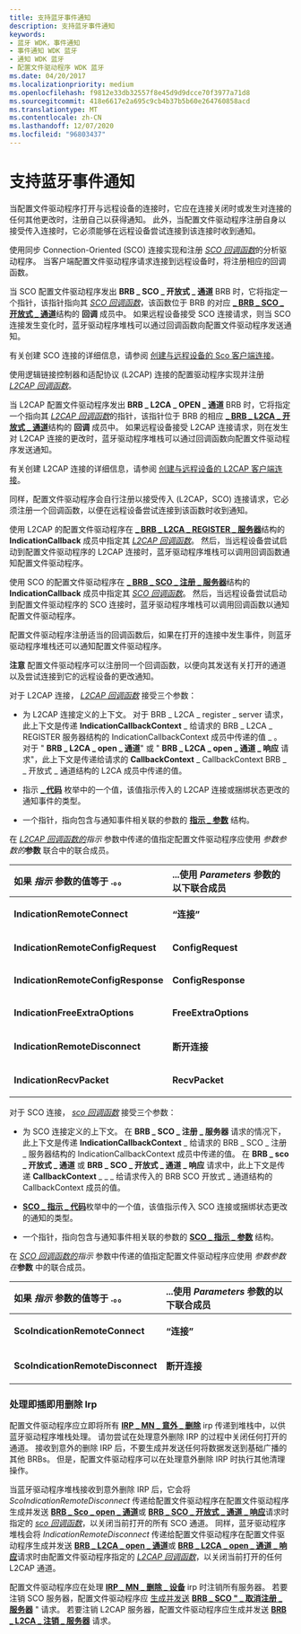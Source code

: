 ```yaml
---
title: 支持蓝牙事件通知
description: 支持蓝牙事件通知
keywords:
- 蓝牙 WDK，事件通知
- 事件通知 WDK 蓝牙
- 通知 WDK 蓝牙
- 配置文件驱动程序 WDK 蓝牙
ms.date: 04/20/2017
ms.localizationpriority: medium
ms.openlocfilehash: f9812e33db32557f8e45d9d9dcce70f3977a71d8
ms.sourcegitcommit: 418e6617e2a695c9cb4b37b5b60e264760858acd
ms.translationtype: MT
ms.contentlocale: zh-CN
ms.lasthandoff: 12/07/2020
ms.locfileid: "96803437"
---
```

# <a name="supporting-bluetooth-event-notifications"></a>支持蓝牙事件通知


当配置文件驱动程序打开与远程设备的连接时，它应在连接关闭时或发生对连接的任何其他更改时，注册自己以获得通知。 此外，当配置文件驱动程序注册自身以接受传入连接时，它必须能够在远程设备尝试连接到该连接时收到通知。

使用同步 Connection-Oriented (SCO) 连接实现和注册 [*SCO 回调函数*](/windows-hardware/drivers/ddi/bthddi/nc-bthddi-pfnsco_indication_callback)的分析驱动程序。 当客户端配置文件驱动程序请求连接到远程设备时，将注册相应的回调函数。

当 SCO 配置文件驱动程序发出 **BRB \_ SCO \_ 开放式 \_ 通道** BRB 时，它将指定一个指针，该指针指向其 [*SCO 回调函数*](/windows-hardware/drivers/ddi/bthddi/nc-bthddi-pfnsco_indication_callback)，该函数位于 BRB 的对应 [**\_ BRB \_ SCO \_ 开放式 \_ 通道**](/windows-hardware/drivers/ddi/bthddi/ns-bthddi-_brb_sco_open_channel)结构的 **回调** 成员中。 如果远程设备接受 SCO 连接请求，则当 SCO 连接发生变化时，蓝牙驱动程序堆栈可以通过回调函数向配置文件驱动程序发送通知。

有关创建 SCO 连接的详细信息，请参阅 [创建与远程设备的 Sco 客户端连接](creating-a-sco-client-connection-to-a-remote-device.md)。

使用逻辑链接控制器和适配协议 (L2CAP) 连接的配置驱动程序实现并注册 [*L2CAP 回调函数*](/windows-hardware/drivers/ddi/bthddi/nc-bthddi-pfnbthport_indication_callback)。

当 L2CAP 配置文件驱动程序发出 **BRB \_ L2CA \_ OPEN \_ 通道** BRB 时，它将指定一个指向其 [*L2CAP 回调函数*](/windows-hardware/drivers/ddi/bthddi/nc-bthddi-pfnbthport_indication_callback)的指针，该指针位于 BRB 的相应 [**\_ BRB \_ L2CA \_ 开放式 \_ 通道**](/windows-hardware/drivers/ddi/bthddi/ns-bthddi-_brb_l2ca_open_channel)结构的 **回调** 成员中。 如果远程设备接受 L2CAP 连接请求，则在发生对 L2CAP 连接的更改时，蓝牙驱动程序堆栈可以通过回调函数向配置文件驱动程序发送通知。

有关创建 L2CAP 连接的详细信息，请参阅 [创建与远程设备的 L2CAP 客户端连接](creating-a-l2cap-client-connection-to-a-remote-device.md)。

同样，配置文件驱动程序会自行注册以接受传入 (L2CAP，SCO) 连接请求，它必须注册一个回调函数，以便在远程设备尝试连接到该函数时收到通知。

使用 L2CAP 的配置文件驱动程序在 [**\_ BRB \_ L2CA \_ REGISTER \_ 服务器**](/windows-hardware/drivers/ddi/bthddi/ns-bthddi-_brb_l2ca_register_server)结构的 **IndicationCallback** 成员中指定其 [*L2CAP 回调函数*](/windows-hardware/drivers/ddi/bthddi/nc-bthddi-pfnbthport_indication_callback)。 然后，当远程设备尝试启动到配置文件驱动程序的 L2CAP 连接时，蓝牙驱动程序堆栈可以调用回调函数通知配置文件驱动程序。

使用 SCO 的配置文件驱动程序在 [**\_ BRB \_ SCO \_ 注册 \_ 服务器**](/windows-hardware/drivers/ddi/bthddi/ns-bthddi-_brb_sco_register_server)结构的 **IndicationCallback** 成员中指定其 [*SCO 回调函数*](/windows-hardware/drivers/ddi/bthddi/nc-bthddi-pfnsco_indication_callback)。 然后，当远程设备尝试启动到配置文件驱动程序的 SCO 连接时，蓝牙驱动程序堆栈可以调用回调函数以通知配置文件驱动程序。

配置文件驱动程序注册适当的回调函数后，如果在打开的连接中发生事件，则蓝牙驱动程序堆栈还可以通知配置文件驱动程序。

**注意**  配置文件驱动程序可以注册同一个回调函数，以便向其发送有关打开的通道以及尝试连接到它的远程设备的更改通知。

 

对于 L2CAP 连接， [*L2CAP 回调函数*](/windows-hardware/drivers/ddi/bthddi/nc-bthddi-pfnbthport_indication_callback) 接受三个参数：

-   为 L2CAP 连接定义的上下文。 对于 BRB \_ L2CA \_ register \_ server 请求，此上下文是传递 **IndicationCallbackContext** \_ 给请求的 BRB \_ L2CA \_ REGISTER 服务器结构的 IndicationCallbackContext 成员中传递的值 \_ 。 对于 " **BRB \_ L2CA \_ open \_ 通道**" 或 " **BRB \_ L2CA \_ open \_ 通道 \_ 响应** 请求"，此上下文是传递给请求的 **CallbackContext** \_ CallbackContext BRB \_ \_ 开放式 \_ 通道结构的 L2CA 成员中传递的值。

-   指示 [**\_ 代码**](/windows-hardware/drivers/ddi/bthddi/ne-bthddi-_indication_code) 枚举中的一个值，该值指示传入的 L2CAP 连接或捆绑状态更改的通知事件的类型。

-   一个指针，指向包含与通知事件相关联的参数的 [**指示 \_ 参数**](/windows-hardware/drivers/ddi/bthddi/ns-bthddi-_indication_parameters) 结构。

在 [*L2CAP 回调函数的*](/windows-hardware/drivers/ddi/bthddi/nc-bthddi-pfnbthport_indication_callback)*指示* 参数中传递的值指定配置文件驱动程序应使用 *参数参数的***参数** 联合中的联合成员。

<table>
<colgroup>
<col width="50%" />
<col width="50%" />
</colgroup>
<thead>
<tr class="header">
<th align="left">如果 <em>指示</em> 参数的值等于 .。。</th>
<th align="left">...使用 <em>Parameters</em> 参数的以下联合成员</th>
</tr>
</thead>
<tbody>
<tr class="odd">
<td align="left"><p><strong>IndicationRemoteConnect</strong></p></td>
<td align="left"><p><strong>“连接”</strong></p></td>
</tr>
<tr class="even">
<td align="left"><p><strong>IndicationRemoteConfigRequest</strong></p></td>
<td align="left"><p><strong>ConfigRequest</strong></p></td>
</tr>
<tr class="odd">
<td align="left"><p><strong>IndicationRemoteConfigResponse</strong></p></td>
<td align="left"><p><strong>ConfigResponse</strong></p></td>
</tr>
<tr class="even">
<td align="left"><p><strong>IndicationFreeExtraOptions</strong></p></td>
<td align="left"><p><strong>FreeExtraOptions</strong></p></td>
</tr>
<tr class="odd">
<td align="left"><p><strong>IndicationRemoteDisconnect</strong></p></td>
<td align="left"><p><strong>断开连接</strong></p></td>
</tr>
<tr class="even">
<td align="left"><p><strong>IndicationRecvPacket</strong></p></td>
<td align="left"><p><strong>RecvPacket</strong></p></td>
</tr>
</tbody>
</table>

 

对于 SCO 连接， [*sco 回调函数*](/windows-hardware/drivers/ddi/bthddi/nc-bthddi-pfnsco_indication_callback) 接受三个参数：

-   为 SCO 连接定义的上下文。 在 **BRB \_ SCO \_ 注册 \_ 服务器** 请求的情况下，此上下文是传递 **IndicationCallbackContext** \_ 给请求的 BRB \_ SCO \_ 注册 \_ 服务器结构的 IndicationCallbackContext 成员中传递的值。 在 **BRB \_ sco \_ 开放式 \_ 通道** 或 **BRB \_ SCO \_ 开放式 \_ 通道 \_ 响应** 请求中，此上下文是传递 **CallbackContext** \_ \_ \_ 给请求传入的 BRB SCO 开放式 \_ 通道结构的 CallbackContext 成员的值。

-   [**SCO \_ 指示 \_ 代码**](/windows-hardware/drivers/ddi/bthddi/ne-bthddi-_sco_indication_code)枚举中的一个值，该值指示传入 SCO 连接或捆绑状态更改的通知的类型。

-   一个指针，指向包含与通知事件相关联的参数的 [**SCO \_ 指示 \_ 参数**](/windows-hardware/drivers/ddi/bthddi/ns-bthddi-_sco_indication_parameters) 结构。

在 [*SCO 回调函数的*](/windows-hardware/drivers/ddi/bthddi/nc-bthddi-pfnsco_indication_callback)*指示* 参数中传递的值指定配置文件驱动程序应使用 *参数参数在***参数** 中的联合成员。

<table>
<colgroup>
<col width="50%" />
<col width="50%" />
</colgroup>
<thead>
<tr class="header">
<th align="left">如果 <em>指示</em> 参数的值等于 .。。</th>
<th align="left">...使用 <em>Parameters</em> 参数的以下联合成员</th>
</tr>
</thead>
<tbody>
<tr class="odd">
<td align="left"><p><strong>ScoIndicationRemoteConnect</strong></p></td>
<td align="left"><p><strong>“连接”</strong></p></td>
</tr>
<tr class="even">
<td align="left"><p><strong>ScoIndicationRemoteDisconnect</strong></p></td>
<td align="left"><p><strong>断开连接</strong></p></td>
</tr>
</tbody>
</table>

 

### <a name="span-idhandling_plug_and_play_removal_irpsspanspan-idhandling_plug_and_play_removal_irpsspanhandling-plug-and-play-removal-irps"></a><span id="handling_plug_and_play_removal_irps"></span><span id="HANDLING_PLUG_AND_PLAY_REMOVAL_IRPS"></span>处理即插即用删除 Irp

配置文件驱动程序应立即将所有 [**IRP \_ MN \_ 意外 \_ 删除**](../kernel/irp-mn-surprise-removal.md) irp 传递到堆栈中，以供蓝牙驱动程序堆栈处理。 请勿尝试在处理意外删除 IRP 的过程中关闭任何打开的通道。 接收到意外的删除 IRP 后，不要生成并发送任何将数据发送到基础广播的其他 BRBs。 但是，配置文件驱动程序可以在处理意外删除 IRP 时执行其他清理操作。

当蓝牙驱动程序堆栈接收到意外删除 IRP 后，它会将 *ScoIndicationRemoteDisconnect* 传递给配置文件驱动程序在配置文件驱动程序生成并发送 [**BRB \_ Sco \_ open \_ 通道**](/previous-versions/ff536626(v=vs.85))或 [**BRB \_ SCO \_ 开放式 \_ 通道 \_ 响应**](/previous-versions/ff536627(v=vs.85))请求时指定的 [*sco 回调函数*](/windows-hardware/drivers/ddi/bthddi/nc-bthddi-pfnsco_indication_callback)，以关闭当前打开的所有 SCO 通道。 同样，蓝牙驱动程序堆栈会将 *IndicationRemoteDisconnect* 传递给配置文件驱动程序在配置文件驱动程序生成并发送 [**BRB \_ L2CA \_ open \_ 通道**](/previous-versions/ff536615(v=vs.85))或 [**BRB \_ L2CA \_ open \_ 通道 \_ 响应**](/previous-versions/ff536616(v=vs.85))请求时由配置文件驱动程序指定的 [*L2CAP 回调函数*](/windows-hardware/drivers/ddi/bthddi/nc-bthddi-pfnbthport_indication_callback)，以关闭当前打开的任何 L2CAP 通道。

配置文件驱动程序应在处理 [**IRP \_ MN \_ 删除 \_ 设备**](../kernel/irp-mn-remove-device.md) irp 时注销所有服务器。 若要注销 SCO 服务器，配置文件驱动程序应 [生成并发送](building-and-sending-a-brb.md) [**BRB \_ SCO " \_ 取消注册 \_ 服务器**](/previous-versions/ff536630(v=vs.85)) " 请求。 若要注销 L2CAP 服务器，配置文件驱动程序应生成并发送 [**BRB \_ L2CA \_ 注销 \_ 服务器**](/previous-versions/ff536619(v=vs.85)) 请求。

 

